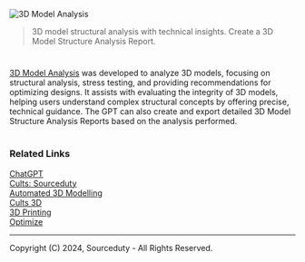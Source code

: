 ![3D Model Analysis](https://github.com/user-attachments/assets/10aaecb6-be60-42ba-8069-1f055aab38da)

> 3D model structural analysis with technical insights. Create a 3D Model Structure Analysis Report.

#

[3D Model Analysis](https://chatgpt.com/g/g-jpLzbncGa-3d-model-analysis) was developed to analyze 3D models, focusing on structural analysis, stress testing, and providing recommendations for optimizing designs. It assists with evaluating the integrity of 3D models, helping users understand complex structural concepts by offering precise, technical guidance. The GPT can also create and export detailed 3D Model Structure Analysis Reports based on the analysis performed.

#
### Related Links

[ChatGPT](https://github.com/sourceduty/ChatGPT)
<br>
[Cults: Sourceduty](https://cults3d.com/en/users/sourceduty)
<br>
[Automated 3D Modelling](https://github.com/sourceduty/Automated_3D_Modelling)
<br>
[Cults 3D](https://github.com/sourceduty/Cults_3D)
<br>
[3D Printing](https://github.com/sourceduty/3D_Printing)
<br>
[Optimize](https://github.com/sourceduty/Optimize)

***
Copyright (C) 2024, Sourceduty - All Rights Reserved.
